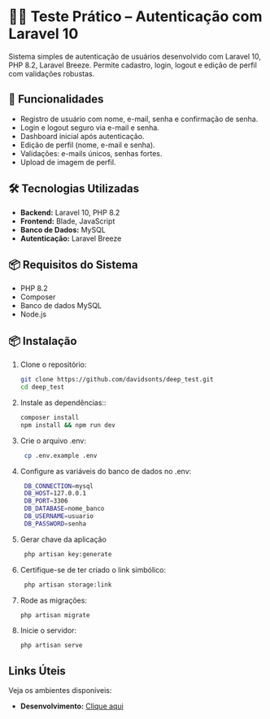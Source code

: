 # 🧑‍💻 Teste Prático – Autenticação com Laravel 10  

Sistema simples de autenticação de usuários desenvolvido com Laravel 10, PHP 8.2, Laravel Breeze. Permite cadastro, login, logout e edição de perfil com validações robustas.

## 🚀 Funcionalidades  
- Registro de usuário com nome, e-mail, senha e confirmação de senha.  
- Login e logout seguro via e-mail e senha.  
- Dashboard inicial após autenticação.  
- Edição de perfil (nome, e-mail e senha).  
- Validações: e-mails únicos, senhas fortes.  
- Upload de imagem de perfil.  

## 🛠️ Tecnologias Utilizadas  
- **Backend:** Laravel 10, PHP 8.2  
- **Frontend:** Blade, JavaScript  
- **Banco de Dados:** MySQL  
- **Autenticação:** Laravel Breeze  

## 📦 Requisitos do Sistema  
- PHP 8.2  
- Composer  
- Banco de dados MySQL
- Node.js 

## 📦 Instalação  
1. Clone o repositório:  
   ```bash  
   git clone https://github.com/davidsonts/deep_test.git   
   cd deep_test  

2. Instale as dependências::  
   ```bash  
   composer install  
   npm install && npm run dev  

3. Crie o arquivo .env:
   ```bash  
    cp .env.example .env 

4. Configure as variáveis do banco de dados no .env:

   ```bash  
    DB_CONNECTION=mysql
    DB_HOST=127.0.0.1
    DB_PORT=3306
    DB_DATABASE=nome_banco
    DB_USERNAME=usuario
    DB_PASSWORD=senha

5. Gerar chave da aplicação
   ```bash  
    php artisan key:generate 

6. Certifique-se de ter criado o link simbólico:
   ```bash  
    php artisan storage:link

7. Rode as migrações:
    ```bash  
    php artisan migrate

8. Inicie o servidor:
    ```bash 
    php artisan serve  

## Links Úteis

Veja os ambientes disponíveis:

- **Desenvolvimento:** [Clique aqui](http://DEEP-249698963.us-east-1.elb.amazonaws.com)